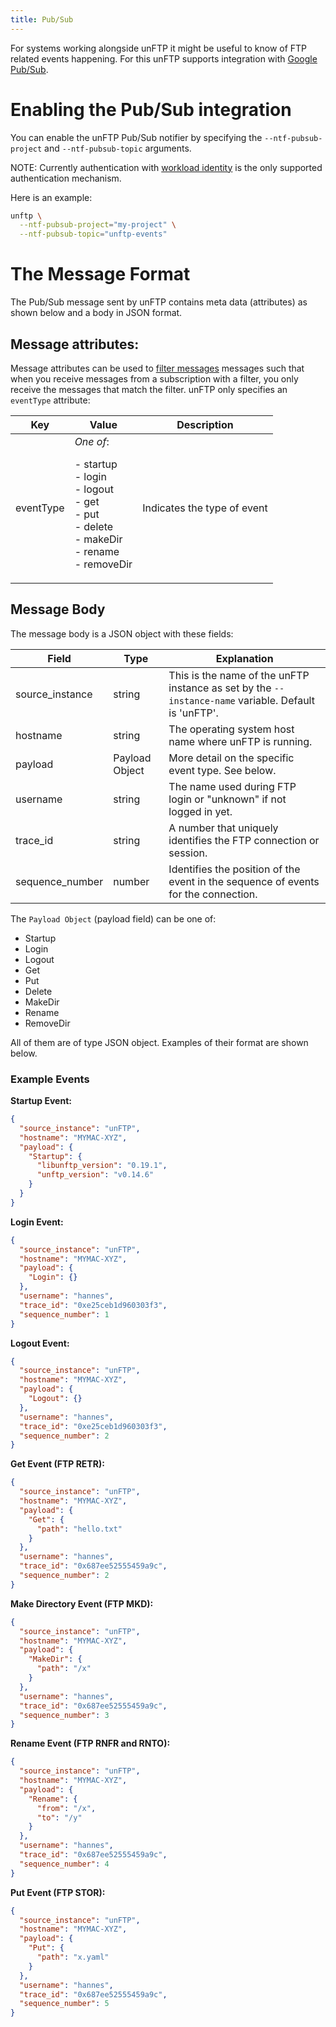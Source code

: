 ```yaml
---
title: Pub/Sub
---
```


For systems working alongside unFTP it might be useful to know of FTP related events happening. For this unFTP supports
integration with [Google Pub/Sub](https://cloud.google.com/pubsub).

# Enabling the Pub/Sub integration

You can enable the unFTP Pub/Sub notifier by specifying the `--ntf-pubsub-project` and `--ntf-pubsub-topic` arguments.

NOTE: Currently authentication
with [workload identity](https://cloud.google.com/kubernetes-engine/docs/how-to/workload-identity) is the
only supported authentication mechanism.

Here is an example:

```sh
unftp \
  --ntf-pubsub-project="my-project" \
  --ntf-pubsub-topic="unftp-events"
```

# The Message Format

The Pub/Sub message sent by unFTP contains meta data (attributes) as shown below and a body in JSON format.

## Message attributes:

Message attributes can be used to [filter messages](https://cloud.google.com/pubsub/docs/filtering) messages such that
when you receive messages from a subscription with a filter, you only receive the messages that match the filter. unFTP
only specifies an `eventType` attribute:

 Key       | Value                                                                                                                                 | Description                 |
-----------|---------------------------------------------------------------------------------------------------------------------------------------|-----------------------------|
 eventType | _One of_: <p/>- startup <br/> - login <br/>- logout <br/>- get <br/>- put <br/>- delete <br/>- makeDir <br/>- rename <br/>- removeDir | Indicates the type of event |

## Message Body

The message body is a JSON object with these fields:

| Field           | Type           | Explanation                                                                                          |
|-----------------|----------------|------------------------------------------------------------------------------------------------------|
| source_instance | string         | This is the name of the unFTP instance as set by the `--instance-name` variable. Default is 'unFTP'. |
| hostname        | string         | The operating system host name where unFTP is running.                                               |
| payload         | Payload Object | More detail on the specific event type. See below.                                                   |
| username        | string         | The name used during FTP login or "unknown" if not logged in yet.                                    |
| trace_id        | string         | A number that uniquely identifies the FTP connection or session.                                     |
| sequence_number | number         | Identifies the position of the event in the sequence of events for the connection.                   |

The `Payload Object` (payload field) can be one of:

- Startup
- Login
- Logout
- Get
- Put
- Delete
- MakeDir
- Rename
- RemoveDir

All of them are of type JSON object. Examples of their format are shown below.

### Example Events

**Startup Event:**

```json
{
  "source_instance": "unFTP",
  "hostname": "MYMAC-XYZ",
  "payload": {
    "Startup": {
      "libunftp_version": "0.19.1",
      "unftp_version": "v0.14.6"
    }
  }
}
```

**Login Event:**

```json
{
  "source_instance": "unFTP",
  "hostname": "MYMAC-XYZ",
  "payload": {
    "Login": {}
  },
  "username": "hannes",
  "trace_id": "0xe25ceb1d960303f3",
  "sequence_number": 1
}
```

**Logout Event:**

```json
{
  "source_instance": "unFTP",
  "hostname": "MYMAC-XYZ",
  "payload": {
    "Logout": {}
  },
  "username": "hannes",
  "trace_id": "0xe25ceb1d960303f3",
  "sequence_number": 2
}
```

**Get Event (FTP RETR):**

```json
{
  "source_instance": "unFTP",
  "hostname": "MYMAC-XYZ",
  "payload": {
    "Get": {
      "path": "hello.txt"
    }
  },
  "username": "hannes",
  "trace_id": "0x687ee52555459a9c",
  "sequence_number": 2
}
```

**Make Directory Event (FTP MKD):**

```json
{
  "source_instance": "unFTP",
  "hostname": "MYMAC-XYZ",
  "payload": {
    "MakeDir": {
      "path": "/x"
    }
  },
  "username": "hannes",
  "trace_id": "0x687ee52555459a9c",
  "sequence_number": 3
}
```

**Rename Event (FTP RNFR and RNTO):**

```json
{
  "source_instance": "unFTP",
  "hostname": "MYMAC-XYZ",
  "payload": {
    "Rename": {
      "from": "/x",
      "to": "/y"
    }
  },
  "username": "hannes",
  "trace_id": "0x687ee52555459a9c",
  "sequence_number": 4
}
```

**Put Event (FTP STOR):**

```json
{
  "source_instance": "unFTP",
  "hostname": "MYMAC-XYZ",
  "payload": {
    "Put": {
      "path": "x.yaml"
    }
  },
  "username": "hannes",
  "trace_id": "0x687ee52555459a9c",
  "sequence_number": 5
}
```

